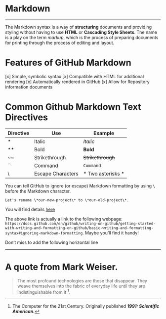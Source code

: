 # **Markdown**
___
The Markdown syntax is a way of **structuring** documents and providing styling without having to use **HTML** or **Cascading Style Sheets**. The name is a play on the term *markup*, which is the process of preparing documents for printing through the process of editing and layout.

# **Features of GitHub Markdown**
[x] Simple, symbolic syntax
[x] Compatible with HTML for additional rendering
[x] Automatically rendered in GitHub
[x] Allow for Repository information documents

# **Common Github Markdown Text Directives**
Directive |	Use | Example
--- | --- | ---
* |	Italic | *Italic*
** | Bold |	**Bold**
~~ | Strikethrough | ~~Strikethrough~~
`` | Command | ``Command``
\ |	Escape Characters |	* Two asterisks *
You can tell GitHub to ignore (or escape) Markdown formatting by using ``\`` before the Markdown character.

``Let's rename \*our-new-project\* to \*our-old-project\*.``

You will find details [here](https://docs.github.com/en/github/writing-on-github/getting-started-with-writing-and-formatting-on-github/basic-writing-and-formatting-syntax#ignoring-markdown-formatting)

The above link is actually a link to the following webpage: ``https://docs.github.com/en/github/writing-on-github/getting-started-with-writing-and-formatting-on-github/basic-writing-and-formatting-syntax#ignoring-markdown-formatting``. Maybe you’ll find it handy!

Don’t miss to add the following horizontal line
___
# **A quote from Mark Weiser.**
>The most profound technologies are those that disappear. They weave themselves into the fabric of everyday life until they are indistinguishable from it [^1].

[^1]: The Computer for the 21st Century. Originally published ***1991: Scientific American.***